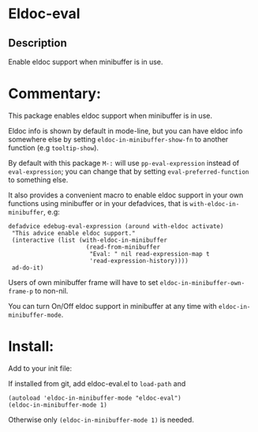 Eldoc-eval
==========


## Description
Enable eldoc support when minibuffer is in use.

# Commentary:

This package enables eldoc support when minibuffer is in use.

Eldoc info is shown by default in mode-line,
but you can have eldoc info somewhere else by setting
`eldoc-in-minibuffer-show-fn` to another function (e.g `tooltip-show`).

By default with this package `M-:` will use `pp-eval-expression`
instead of `eval-expression`; you can change that by setting
`eval-preferred-function` to something else.

It also provides a convenient macro to enable eldoc support
in your own functions using minibuffer or in your defadvices,
that is `with-eldoc-in-minibuffer`, e.g:


    defadvice edebug-eval-expression (around with-eldoc activate)
     "This advice enable eldoc support."
     (interactive (list (with-eldoc-in-minibuffer
                          (read-from-minibuffer
                           "Eval: " nil read-expression-map t
                           'read-expression-history))))
     ad-do-it)


Users of own minibuffer frame will have to set
`eldoc-in-minibuffer-own-frame-p` to non-nil.

You can turn On/Off eldoc support in minibuffer at any time
with `eldoc-in-minibuffer-mode`.

# Install:

Add to your init file:

If installed from git, add eldoc-eval.el to `load-path` and

    (autoload 'eldoc-in-minibuffer-mode "eldoc-eval")
    (eldoc-in-minibuffer-mode 1)

Otherwise only `(eldoc-in-minibuffer-mode 1)` is needed.
